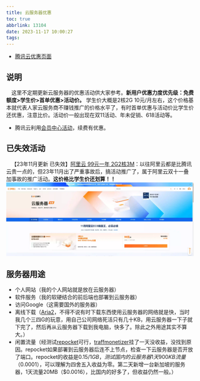 ```yaml
---
title: 云服务器优惠
toc: true
abbrlink: 13104
date: 2023-11-17 10:00:27
tags:
---
```


- [腾讯云优惠页面](https://cloud.tencent.com/act/new?fromSource=gwzcw.4325959.4325959.4325959&utm_medium=cps&utm_id=gwzcw.4325959.4325959.4325959&cps_key=baa84ded7a9778d3aa1addcd4fbb8b24)


## 说明
&emsp;这里不定期更新云服务器的优惠活动供大家参考。__新用户优惠力度优先级：免费额度>学生价>首单优惠>活动价。__ 学生价大概是2核2G 10元/月左右，这个价格基本就代表人家云服务商不赚钱推广的价格水平了，有时首单优惠与活动价比学生价还优惠，注意比价。活动价一般出现在双11活动、年未促销、618活动等。

- 腾讯云利用[会员中心活动](https://cloud.tencent.com/act/pro/yunmember)，续费有优惠。

## 已失效活动
&emsp;【23年11月更新 已失效】[阿里云 99元一年 2G2核3M](https://www.aliyun.com/preview/promotion/allinaliyun/2023ECS?userCode=pkzf7btf)：以往阿里云都是比腾讯云贵一点的，但23年11月出了严重事故后，搞活动推广了，属于阿里云双十一叠加事故的推广活动。__这价格比学生价还划算！！__
![阿里云优惠2311](/blog_images/未分类/阿里云优惠2311.webp)


## 服务器用途
- 个人网站（我的个人网站就是放在云服务器）
- 软件服务（我的软硬结合的前后端也部署到云服务器）
- 访问Google（这需要国外的服务器）
- 离线下载（[Aria2](https://github.com/ziahamza/webui-aria2)，不得不说有时下载东西使用云服务器的网络就是快，当时我几个三四G的玩意，用自己公司网络死活只有几十KB，用云服务器一下子就下完了，然后再从云服务器下载到我电脑，快多了。除此之外用途其实不算大。）
- 闲置流量（经测试[repocket](https://link.repocket.co/nTBu)可行，[traffmonetizer](https://traffmonetizer.com/?aff=1642977)挂了一天没收益，没找到原因。repocket如果部署到云服务器后连不上节点，检查一下云服务器是否开放了端口。repocket的收益是$0.15/1GB，测试国内的云服务器1天900KB流量（$0.0001），可以理解为四舍五入收益为零。第二天新增一台新加坡的服务器，1天流量20MB（$0.0016），比国内的好多了，但收益仍然一般。）
